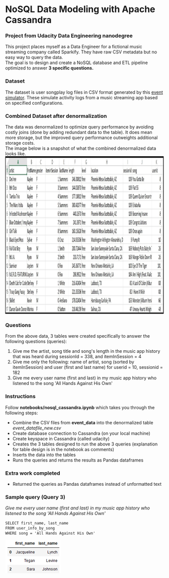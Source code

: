 # NoSQL Data Modeling with Apache Cassandra
### Project from Udacity Data Engineering nanodegree
This project places myself as a Data Engineer for a fictional music streaming company called Sparkify. They have raw CSV metadata but no easy way to query the data.  
The goal is to design and create a NoSQL database and ETL pipeline optimized to answer **3 specific questions.**

### Dataset
The dataset is user songplay log files in CSV format generated by this [event simulator](https://github.com/Interana/eventsim). These simulate activity logs from a music streaming app based on specified configurations.  

### Combined Dataset after denormalization
The data was denormalized to optimize query performance by avoiding costly joins (done by adding redundant data to the table). It does mean more storage, but the improved query performance outweights additional storage costs.  
The image below is a snapshot of what the combined denormalized data looks like.  
<img src="images/image_event_datafile_new.jpg" width="600" height="500">  

### Questions
From the above data, 3 tables were created specifically to answer the following questions (queries):  

1. Give me the artist, song title and song's length in the music app history that was heard during  sessionId = 338, and itemInSession  = 4  
2. Give me only the following: name of artist, song (sorted by itemInSession) and user (first and last name) for userid = 10, sessionid = 182  
3. Give me every user name (first and last) in my music app history who listened to the song 'All Hands Against His Own'

### Instructions
Follow **notebooks/nosql_cassandra.ipynb** which takes you through the following steps:
- Combine the CSV files from **event_data** into the denormalized table *event_datafile_new.csv*
- Create database connection to Cassandra (on your local machine)
- Create keyspace in Cassandra (called udacity)
- Creates the 3 tables designed to run the above 3 queries (explanation for table design is in the notebook as comments)
- Inserts the data into the tables
- Runs the queries and returns the results as Pandas dataframes

### Extra work completed  
- Returned the queries as Pandas dataframes instead of unformatted text

### Sample query (Query 3)
*Give me every user name (first and last) in my music app history who listened to the song 'All Hands Against His Own'*
```
SELECT first_name, last_name            
FROM user_info_by_song
WHERE song = 'All Hands Against His Own'
```
<img src="images/query3_results.PNG">  

